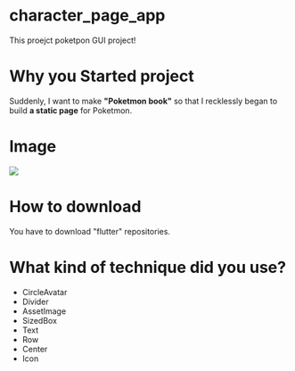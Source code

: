 # character_page_app

This proejct poketpon GUI project!

# Why you Started project

Suddenly, I want to make **"Poketmon book"** so that I recklessly began to build **a static page** for Poketmon.

# Image

<img src="https://user-images.githubusercontent.com/88642524/135743314-cc744918-d901-48a5-b326-71f3c470d503.png" align="center"/>

# How to download

You have to download "flutter" repositories.

# What kind of technique did you use?
* CircleAvatar
* Divider
* AssetImage
* SizedBox
* Text
* Row
* Center
* Icon
